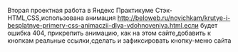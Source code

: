 Вторая проектная работа в Яндекс Практикуме
Стэк-HTML,CSS,использована анимация
http://beloweb.ru/novichkam/krutye-i-besplatnye-primery-css-animaczii-dlya-vdohnoveniya.html,если будет ошибка 404, прикрепить анимацию, как на этом сайте,добавить к кнопкам реальные ссылки,сделать и зафиксировать кнопку-меню сайта